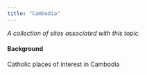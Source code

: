 ```yaml
---
title: "Cambodia"
---
```



*A collection of sites associated with this topic.*

#### Background

Catholic places of interest in Cambodia



